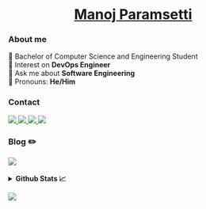 <h1 align="center"><a href="https://manojparamsetti.vercel.app/">Manoj Paramsetti</a></h1>

<!--About Me-->
### About me
🔸 Bachelor of Computer Science and Engineering Student<br>
🔸 Interest on **DevOps Engineer**<br>
🔸 Ask me about **Software Engineering**<br>
🔸 Pronouns: **He/Him**<be>

<!--Contact details-->
### Contact 
<p>
 <a target="_blank" href="https://www.linkedin.com/in/manoj-paramsetti/">
 <img src = "https://img.shields.io/badge/LinkedIn-0077B5?style=for-the-badge&logo=linkedin&logoColor=white">
 </a>
 <a target="_blank" href="https://discordapp.com/users/777906489498271765">
 <img src = "https://img.shields.io/badge/Discord-7289DA?style=for-the-badge&logo=discord&logoColor=white">
 </a>
 <a target="_blank" href="mailto:paramsetti.manoj@gmail.com">
 <img src = "https://img.shields.io/badge/Gmail-D14836?style=for-the-badge&logo=gmail&logoColor=white">
 </a>
 <a target="_blank" href="https://t.me/ManojParamsetti">
 <img src = "https://img.shields.io/badge/Telegram-2CA5E0?style=for-the-badge&logo=telegram&logoColor=white">
</a>
</p>

<!--Blog-->
### Blog ✏️
<a target="_blank" href="https://manoj-writes.hashnode.dev/">
<img src = "https://img.shields.io/badge/Hashnode-2962FF?style=for-the-badge&logo=hashnode&logoColor=white">
</a>


<br>
<br>
<!-- GitHub Stats-->
<details> 
 <summary>
  <b style="font-size=32px"> Github Stats 📈</b>
  <br>
 </summary>
 <p  align="center">
  <img src = "https://github-readme-stats.vercel.app/api?username=manoj-paramsetti&show_icons=true&include_all_commits=true&theme=radical" width="400px"   align=center></img>
  <br>
  <img src = "https://github-readme-streak-stats.herokuapp.com/?user=Manoj-Paramsetti" width="400px" align=center></img>
  <br>
  <img src = "https://github-readme-stats.vercel.app/api/top-langs/?username=Manoj-paramsetti&layout=compact&theme=radical" width="400px" align=center></img>
 </p>
</details>

<!--Profile views counter-->
<img src="https://komarev.com/ghpvc/?username=manoj-paramsetti&color=ff5656&style=for-the-badge"></img>
